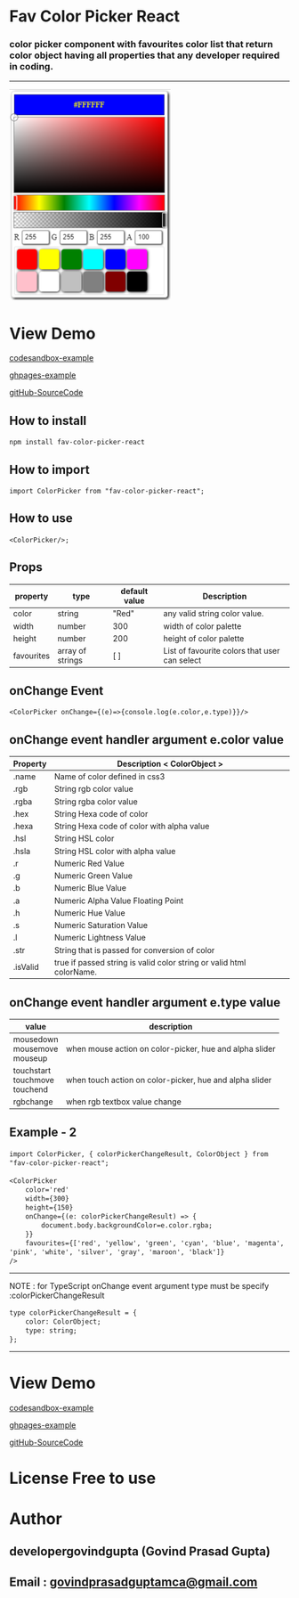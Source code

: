 # Fav Color Picker React
### color picker component with favourites color list that return color object having all properties that any developer required in coding. 

<hr/>

![](./FavColorPickerReact.png)

# View Demo

[codesandbox-example](https://codesandbox.io/s/fav-color-picker-react-demo-k8c0to) 

[ghpages-example](https://developergovindgupta.github.io/fav-color-picker-react/)

[gitHub-SourceCode](https://github.com/developergovindgupta/fav-color-picker-react)



## How to install

    npm install fav-color-picker-react


## How to import

    import ColorPicker from "fav-color-picker-react";

## How to use

    <ColorPicker/>;

## Props

|property|type|default value|Description|
|--|--|--|--|
|color|string|"Red"|any valid string color value.|
|width|number|300|width of color palette|
|height|number|200|height of color palette|
|favourites|array of strings|[ ]|List of favourite colors that user can select|


## onChange Event

    <ColorPicker onChange={(e)=>{console.log(e.color,e.type)}}/>

## onChange event handler argument e.color value

| Property|	Description &lt; ColorObject &gt;|
|--|--|
|.name|	Name of color defined in css3|
|.rgb|	String rgb color value|
|.rgba|	String rgba color value|
|.hex|	String Hexa code of color|
|.hexa|	String Hexa code of color with alpha value|
|.hsl|	String HSL color|
|.hsla|	String HSL color with alpha value|
|.r|	Numeric Red Value|
|.g|	Numeric Green Value|
|.b|	Numeric Blue Value|
|.a|	Numeric Alpha Value Floating Point|
|.h|	Numeric Hue Value|
|.s|	Numeric Saturation Value|
|.l|	Numeric Lightness Value|
|.str|	String that is passed for conversion of color|
|.isValid|true if passed string is valid color string or valid html colorName.|


## onChange event handler argument e.type value

|value|description|
|--|--|
|mousedown<br/>mousemove<br/>mouseup|when mouse action on color-picker, hue and alpha slider|
|touchstart<br/>touchmove<br/>touchend|when touch action on color-picker, hue and alpha slider|
|rgbchange|when rgb textbox value change|

## Example - 2

    import ColorPicker, { colorPickerChangeResult, ColorObject } from "fav-color-picker-react";

    <ColorPicker
        color='red'
        width={300}
        height={150}
        onChange={(e: colorPickerChangeResult) => {
            document.body.backgroundColor=e.color.rgba;
        }}
        favourites={['red', 'yellow', 'green', 'cyan', 'blue', 'magenta', 'pink', 'white', 'silver', 'gray', 'maroon', 'black']}
    />
<hr/>
NOTE : for TypeScript onChange event argument type must be specify :colorPickerChangeResult

    type colorPickerChangeResult = {
        color: ColorObject;
        type: string;
    };


<hr/>


# View Demo

[codesandbox-example](https://codesandbox.io/s/fav-color-picker-react-demo-k8c0to) 

[ghpages-example](https://developergovindgupta.github.io/fav-color-picker-react/)

[gitHub-SourceCode](https://github.com/developergovindgupta/fav-color-picker-react)

# License Free to use

# Author

## developergovindgupta (Govind Prasad Gupta)

## Email : govindprasadguptamca@gmail.com 
